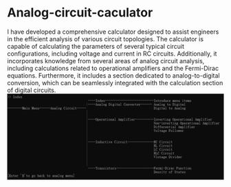 # Analog-circuit-caculator
I have developed a comprehensive calculator designed to assist engineers in the efficient analysis of various circuit topologies. The calculator is capable of calculating the parameters of several typical circuit configurations, including voltage and current in RC circuits. Additionally, it incorporates knowledge from several areas of analog circuit analysis, including calculations related to operational amplifiers and the Fermi-Dirac equations. Furthermore, it includes a section dedicated to analog-to-digital conversion, which can be seamlessly integrated with the calculation section of digital circuits.
 <br />
![image](https://github.com/Emoic/Analog-circuit-caculator/blob/main/%E6%8D%95%E8%8E%B73.PNG)
